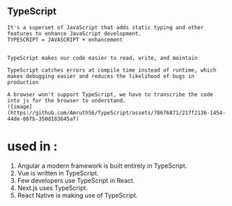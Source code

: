 ## TypeScript
    It's a superset of JavaScript that adds static typing and other features to enhance JavaScript development.
    TYPESCRIPT = JAVASCRIPT + enhancement


    TypeScript makes our code easier to read, write, and maintain

    TypeScript catches errors at compile time instead of runtime, which makes debugging easier and reduces the likelihood of bugs in production 

    A browser won't support TypeScript, we have to transcribe the code into js for the browser to understand.
    ![image](https://github.com/Amruth56/TypeScript/assets/78676871/217f2136-1454-44de-86fb-350d183645af)


    
# used in : 
 1) Angular a modern framework is built entirely in TypeScript.
 2) Vue is written in TypeScript.
 3) Few developers use TypeScript in React.
 4) Next.js uses TypeScript.
 5) React Native is making use of TypeScript.
